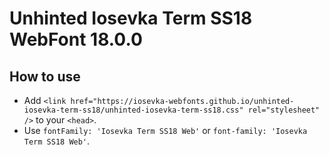 # Unhinted Iosevka Term SS18 WebFont 18.0.0

## How to use

- Add `<link href="https://iosevka-webfonts.github.io/unhinted-iosevka-term-ss18/unhinted-iosevka-term-ss18.css" rel="stylesheet" />` to your `<head>`.
- Use `fontFamily: 'Iosevka Term SS18 Web'` or `font-family: 'Iosevka Term SS18 Web'`.
